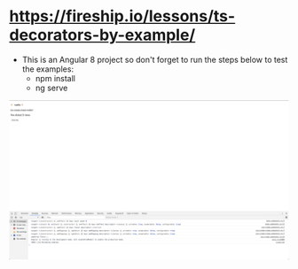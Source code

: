 # https://fireship.io/lessons/ts-decorators-by-example/

* This is an Angular 8 project so don't forget to run the steps below to test the examples:
  - npm install
  - ng serve

![alt text](https://raw.githubusercontent.com/jerrythimothyj/typescript-decorators/master/screenshot.png)
